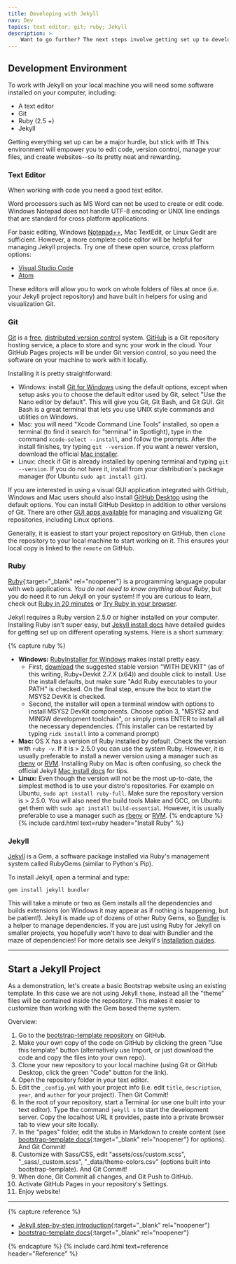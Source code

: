 ```yaml
---
title: Developing with Jekyll
nav: Dev
topics: text editor; git; ruby; Jekyll 
description: > 
    Want to go further? The next steps involve getting set up to develop Jekyll sites on your own computer. This section walks through the necessary software and introduces the basic workflow. (video coming soon!)
---
```


## Development Environment 

To work with Jekyll on your local machine you will need some software installed on your computer, including: 

- A text editor
- Git
- Ruby (2.5 +)
- Jekyll 

Getting everything set up can be a major hurdle, but stick with it!
This environment will empower you to edit code, version control, manage your files, and create websites--so its pretty neat and rewarding.

### Text Editor

When working with code you need a good text editor.

Word processors such as MS Word can not be used to create or edit code.
Windows Notepad does not handle UTF-8 encoding or UNIX line endings that are standard for cross platform applications. 

For basic editing, Windows [Notepad++](https://notepad-plus-plus.org/), Mac TextEdit, or Linux Gedit are sufficient.
However, a more complete code editor will be helpful for managing Jekyll projects.
Try one of these open source, cross platform options:

- [Visual Studio Code](https://code.visualstudio.com/)
- [Atom](https://atom.io/)

These editors will allow you to work on whole folders of files at once (i.e. your Jekyll project repository) and have built in helpers for using and visualization Git. 

### Git

[Git](https://git-scm.com/) is a [free](https://www.gnu.org/philosophy/free-sw.en.html), [distributed version control](https://en.wikipedia.org/wiki/Distributed_version_control) system. 
[GitHub](https://github.com/) is a Git repository hosting service, a place to store and sync your work in the cloud.
Your GitHub Pages projects will be under Git version control, so you need the software on your machine to work with it locally.

Installing it is pretty straightforward:

- Windows: install [Git for Windows](https://git-for-windows.github.io/) using the default options, except when setup asks you to choose the default editor used by Git, select "Use the Nano editor by default". This will give you Git, Git Bash, and Git GUI. Git Bash is a great terminal that lets you use UNIX style commands and utilities on Windows.
- Mac: you will need "Xcode Command Line Tools" installed, so open a terminal (to find it search for "terminal" in Spotlight), type in the command `xcode-select --install`, and follow the prompts. After the install finishes, try typing `git --version`. If you want a newer version, download the official [Mac installer](https://git-scm.com/downloads).
- Linux: check if Git is already installed by opening terminal and typing `git --version`. If you do not have it, install from your distribution's package manager (for Ubuntu `sudo apt install git`).

If you are interested in using a visual GUI application integrated with GitHub, Windows and Mac users should also install [GitHub Desktop](https://desktop.github.com/) using the default options.
You can install GitHub Desktop in addition to other versions of Git.
There are other [GUI apps available](https://git-scm.com/downloads/guis) for managing and visualizing Git repositories, including Linux options.

Generally, it is easiest to start your project repository on GitHub, then `clone` the repository to your local machine to start working on it. 
This ensures your local copy is linked to the `remote` on GitHub. 

### Ruby

[Ruby](https://www.ruby-lang.org/){:target="_blank" rel="noopener"} is a programming language popular with web applications.
*You do not need to know anything about Ruby*, but you do need it to run Jekyll on your system!
If you are curious to learn, check out [Ruby in 20 minutes](https://www.ruby-lang.org/en/documentation/quickstart/) or [Try Ruby in your browser](https://try.ruby-lang.org/).

Jekyll requires a Ruby version 2.5.0 or higher installed on your computer.
Installing Ruby isn't super easy, but [Jekyll install docs](https://jekyllrb.com/docs/installation/) have detailed guides for getting set up on different operating systems.
Here is a short summary:

{% capture ruby %}
- **Windows:** [RubyInstaller for Windows](https://rubyinstaller.org/) makes install pretty easy. 
    - First, [download](https://rubyinstaller.org/downloads/) the suggested stable version "WITH DEVKIT" (as of this writing, Ruby+Devkit 2.7.X (x64)) and double click to install. Use the install defaults, but make sure "Add Ruby executables to your PATH" is checked. On the final step, ensure the box to start the MSYS2 DevKit is checked.
    - Second, the installer will open a terminal window with options to install MSYS2 DevKit components. Choose option 3, "MSYS2 and MINGW development toolchain", or simply press ENTER to install all the necessary dependencies. (This installer can be restarted by typing `ridk install` into a command prompt)
- **Mac:** OS X has a version of Ruby installed by default. Check the version with `ruby -v`. If it is > 2.5.0 you can use the system Ruby. However, it is usually preferable to install a newer version using a manager such as [rbenv](https://github.com/rbenv/rbenv) or [RVM](http://rvm.io/). Installing Ruby on Mac is often confusing, so check the official Jekyll [Mac install docs](https://jekyllrb.com/docs/installation/#macOS) for tips.
- **Linux:** Even though the version will not be the most up-to-date, the simplest method is to use your distro's repositories. For example on Ubuntu, `sudo apt install ruby-full`. Make sure the repository version is > 2.5.0. You will also need the build tools Make and GCC, on Ubuntu get them with `sudo apt install build-essential`. However, it is usually preferable to use a manager such as [rbenv](https://github.com/rbenv/rbenv) or [RVM](http://rvm.io/).
{% endcapture %}
{% include card.html text=ruby header="Install Ruby" %}

### Jekyll

[Jekyll](https://jekyllrb.com/) is a Gem, a software package installed via Ruby's management system called RubyGems (similar to Python's Pip). 

To install Jekyll, open a terminal and type:

`gem install jekyll bundler`

This will take a minute or two as Gem installs all the dependencies and builds extensions (on Windows it may appear as if nothing is happening, but be patient!).
Jekyll is made up of dozens of other Ruby Gems, so [Bundler](https://bundler.io/) is a helper to manage dependencies. 
If you are just using Ruby for Jekyll on smaller projects, you hopefully won't have to deal with Bundler and the maze of dependencies!
For more details see Jekyll's [Installation guides](https://jekyllrb.com/docs/installation/).

-------------------------

## Start a Jekyll Project 

As a demonstration, let's create a basic Bootstrap website using an existing template. 
In this case we are not using Jekyll `theme`, instead all the "theme" files will be contained inside the repository.
This makes it easier to customize than working with the Gem based theme system.

Overview:

1. Go to the [bootstrap-template repository](https://github.com/thecdil/bootstrap-template) on GitHub.
2. Make your own copy of the code on GitHub by clicking the green "Use this template" button (alternatively use Import, or just download the code and copy the files into your own repo).
3. Clone your new repository to your local machine (using Git or GitHub Desktop, click the green "Code" button for the link).
4. Open the repository folder in your text editor.
5. Edit the `_config.yml` with your project info (i.e. edit `title`, `description`, `year`, and `author` for your project). Then Git Commit!
6. In the root of your repository, start a Terminal (or use one built into your text editor). Type the command `jekyll s` to start the development server. Copy the localhost URL it provides, paste into a private browser tab to view your site locally.
7. In the "pages" folder, edit the stubs in Markdown to create content (see [bootstrap-template docs](https://github.com/thecdil/bootstrap-template/blob/main/docs/create-website.md){:target="_blank" rel="noopener"} for options). And Git Commit!
8. Customize with Sass/CSS, edit "assets/css/custom.scss", "_sass/_custom.scss", "_data/theme-colors.csv" (options built into bootstrap-template). And Git Commit!
9. When done, Git Commit all changes, and Git Push to GitHub.
10. Activate GitHub Pages in your repository's Settings.
11. Enjoy website!

-------------

{% capture reference %}
- [Jekyll step-by-step introduction](https://jekyllrb.com/docs/step-by-step/01-setup/){:target="_blank" rel="noopener"}
- [bootstrap-template docs](https://github.com/thecdil/bootstrap-template/blob/main/docs/create-website.md){:target="_blank" rel="noopener"}

{% endcapture %}
{% include card.html text=reference header="Reference" %}
